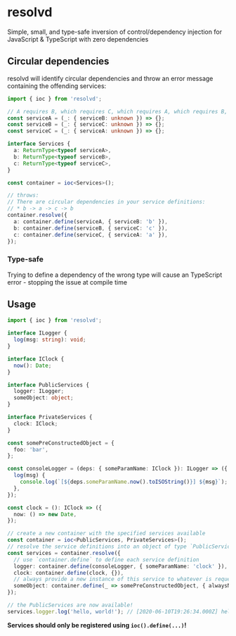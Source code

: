 # resolvd
Simple, small, and type-safe inversion of control/dependency injection for JavaScript & TypeScript with zero dependencies

## Circular dependencies
resolvd will identify circular dependencies and throw an error message containing the offending services:

```typescript
import { ioc } from 'resolvd';

// A requires B, which requires C, which requires A, which requires B, etc.
const serviceA = (_: { serviceB: unknown }) => {};
const serviceB = (_: { serviceC: unknown }) => {};
const serviceC = (_: { serviceA: unknown }) => {};

interface Services {
  a: ReturnType<typeof serviceA>,
  b: ReturnType<typeof serviceB>,
  c: ReturnType<typeof serviceC>,
}

const container = ioc<Services>();

// throws:
// There are circular dependencies in your service definitions:
// * b -> a -> c -> b
container.resolve({
  a: container.define(serviceA, { serviceB: 'b' }),
  b: container.define(serviceB, { serviceC: 'c' }),
  c: container.define(serviceC, { serviceA: 'a' }),
});
```

### Type-safe
Trying to define a dependency of the wrong type will cause an TypeScript error - stopping the issue at compile time

## Usage
```typescript
import { ioc } from 'resolvd';

interface ILogger {
  log(msg: string): void;
}

interface IClock {
  now(): Date;
}

interface PublicServices {
  logger: ILogger;
  someObject: object;
}

interface PrivateServices {
  clock: IClock;
}

const somePreConstructedObject = {
  foo: 'bar',
};

const consoleLogger = (deps: { someParamName: IClock }): ILogger => ({
  log(msg) {
    console.log(`[${deps.someParamName.now().toISOString()}] ${msg}`);
  },
});

const clock = (): IClock => ({
  now: () => new Date,
});

// create a new container with the specified services available
const container = ioc<PublicServices, PrivateServices>();
// resolve the service definitions into an object of type `PublicServices`
const services = container.resolve({
  // use `container.define` to define each service definition
  logger: container.define(consoleLogger, { someParamName: 'clock' }),
  clock: container.define(clock, {}),
  // always provide a new instance of this service to whatever is requesting it
  someObject: container.define(_ => somePreConstructedObject, { alwaysNewInstance: true }),
});

// the PublicServices are now available!
services.logger.log('hello, world!'); // [2020-06-10T19:26:34.000Z] hello, world!
```

**Services should only be registered using `ioc().define(...)`!**
